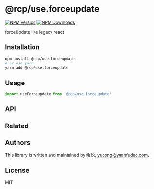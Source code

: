# @rcp/use.forceupdate

[![NPM version](https://img.shields.io/npm/v/@rcp/use.forceupdate.svg?style=flat-square)](https://www.npmjs.com/package/@rcp/use.forceupdate)
[![NPM Downloads](https://img.shields.io/npm/dm/@rcp/use.forceupdate.svg?style=flat-square&maxAge=43200)](https://www.npmjs.com/package/@rcp/use.forceupdate)

forceUpdate like legacy react

## Installation

```bash
npm install @rcp/use.forceupdate
# or use yarn
yarn add @rcp/use.forceupdate
```

## Usage

```javascript
import useForceupdate from '@rcp/use.forceupdate'
```

## API

<!-- Generated by documentation.js. Update this documentation by updating the source code. -->

## Related

## Authors

This library is written and maintained by 余聪, <a href="mailto:yucong@yuanfudao.com">yucong@yuanfudao.com</a>.

## License

MIT
